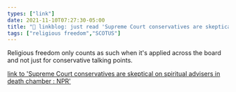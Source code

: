 ```yaml
---
types: ["link"]
date: 2021-11-10T07:27:30-05:00
title: "🔗 linkblog: just read 'Supreme Court conservatives are skeptical on spiritual advisers in death chamber : NPR'"
tags: ["religious freedom","SCOTUS"]
---
```

Religious freedom only counts as such when it's applied across the board and not just for conservative talking points.
 
[link to 'Supreme Court conservatives are skeptical on spiritual advisers in death chamber : NPR'](https://www.npr.org/2021/11/09/1054028425/supreme-court-conservatives-are-skeptical-on-spiritual-advisers-in-death-chamber)
